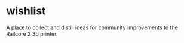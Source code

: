 # wishlist
A place to collect and distill ideas for community improvements to the Railcore 2 3d printer.
